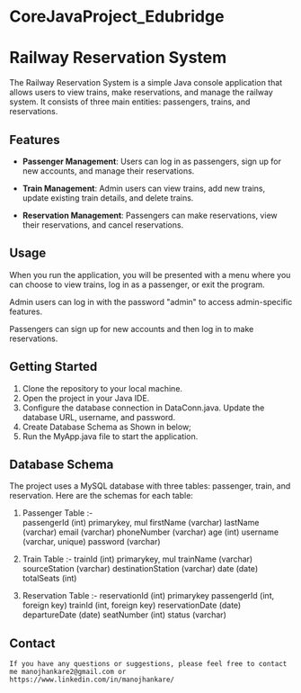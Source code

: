# CoreJavaProject_Edubridge
# Railway Reservation System

The Railway Reservation System is a simple Java console application that allows users to view trains, make reservations, and manage the railway system. It consists of three main entities: passengers, trains, and reservations.

## Features

- **Passenger Management**: Users can log in as passengers, sign up for new accounts, and manage their reservations.

- **Train Management**: Admin users can view trains, add new trains, update existing train details, and delete trains.

- **Reservation Management**: Passengers can make reservations, view their reservations, and cancel reservations.
 
## Usage
When you run the application, you will be presented with a menu where you can choose to view trains, log in as a passenger, or exit the program.

Admin users can log in with the password "admin" to access admin-specific features.

Passengers can sign up for new accounts and then log in to make reservations.

## Getting Started

1. Clone the repository to your local machine.
2. Open the project in your Java IDE.
3. Configure the database connection in DataConn.java. Update the database URL, username, and password.
4. Create Database Schema as Shown in below;
5. Run the MyApp.java file to start the application.

## Database Schema
The project uses a MySQL database with three tables: passenger, train, and reservation. Here are the schemas for each table:

1) Passenger Table :-    
       passengerId (int) primarykey, mul
       firstName (varchar)
       lastName (varchar)
       email (varchar)
       phoneNumber (varchar)
       age (int)
       username (varchar, unique)
       password (varchar)

2) Train Table :- 
       trainId (int) primarykey, mul
       trainName (varchar)
       sourceStation (varchar)
       destinationStation (varchar)
       date (date) 
       totalSeats (int)
   
3) Reservation Table :- 
      reservationId (int) primarykey
      passengerId (int, foreign key)
      trainId (int, foreign key)
      reservationDate (date)
      departureDate (date)
      seatNumber (int)
      status (varchar)

  ## Contact
    If you have any questions or suggestions, please feel free to contact me manojhankare2@gmail.com or https://www.linkedin.com/in/manojhankare/
